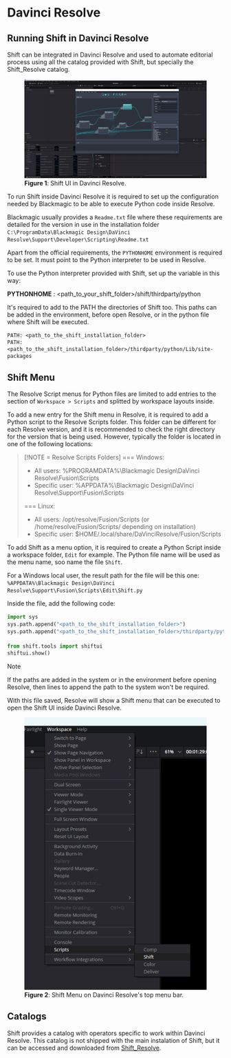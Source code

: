# Davinci Resolve

## Running Shift in Davinci Resolve

Shift can be integrated in Davinci Resolve and used to automate editorial process using all the catalog provided with Shift, but specially the Shift_Resolve catalog.

<figure>
      <img src="images/resolve_shift_ui.png" alt="Resolve Shift UI">
      <figcaption><b>Figure 1</b>: Shift UI in Davinci Resolve.</figcaption>
</figure>

To run Shift inside Davinci Resolve it is required to set up the configuration needed by Blackmagic to be able to execute Python code inside Resolve. 

Blackmagic usually provides a `Readme.txt` file where these requirements are detailed for the version in use in the installation folder `C:\ProgramData\Blackmagic Design\DaVinci Resolve\Support\Developer\Scripting\Readme.txt`

Apart from the official requirements, the `PYTHONHOME` environment is required to be set. It must point to the Python interpreter to be used in Resolve.

To use the Python interpreter provided with Shift, set up the variable in this way:

**PYTHONHOME** : <path_to_your_shift_folder>/shift/thirdparty/python

It's required to add to the PATH the directories of Shift too. This paths can be added in the environment, before open Resolve, or in the python file where Shift will be executed.

```
PATH: <path_to_the_shift_installation_folder>
PATH: <path_to_the_shift_installation_folder>/thirdparty/python/Lib/site-packages
```

## Shift Menu

The Resolve Script menus for Python files are limited to add entries to the section of `Workspace > Scripts` and splitted by workspace layouts inside.

To add a new entry for the Shift menu in Resolve, it is required to add a Python script to the Resolve Scripts folder. This folder can be different for each Resolve version, and it is recommended to check the right directory for the version that is being used. However, typically the folder is located in one of the following locations:

> [!NOTE = Resolve Scripts Folders]
> === Windows:
>  - All users: %PROGRAMDATA%\Blackmagic Design\DaVinci Resolve\Fusion\Scripts
>  - Specific user: %APPDATA%\Blackmagic Design\DaVinci Resolve\Support\Fusion\Scripts
>
> === Linux:
>  - All users: /opt/resolve/Fusion/Scripts  (or /home/resolve/Fusion/Scripts/ depending on installation)
>  - Specific user: $HOME/.local/share/DaVinciResolve/Fusion/Scripts

To add Shift as a menu option, it is required to create a Python Script inside a workspace folder, `Edit` for example. The Python file name will be used as the menu name, soo name the file `Shift`.

For a Windows local user, the result path for the file will be this one:
`%APPDATA%\Blackmagic Design\DaVinci Resolve\Support\Fusion\Scripts\Edit\Shift.py`

Inside the file, add the following code:

```python
import sys
sys.path.append("<path_to_the_shift_installation_folder>")
sys.path.append("<path_to_the_shift_installation_folder>/thirdparty/python/Lib/site-packages")

from shift.tools import shiftui
shiftui.show()
```

>[!NOTE]
> If the paths are added in the system or in the environment before opening Resolve, then lines to append the path to the system won't be required.

With this file saved, Resolve will show a Shift menu that can be executed to open the Shift UI inside Davinci Resolve.

<figure>
      <img src="images/resolve_shift_menu.png" alt="Shift Menu">
      <figcaption><b>Figure 2</b>: Shift Menu on Davinci Resolve's top menu bar.</figcaption>
</figure>

## Catalogs

Shift provides a catalog with operators specific to work within Davinci Resolve. This catalog is not shipped with the main instalation of Shift, but it can be accessed and downloaded from [Shift_Resolve](https://github.com/Inbibo/Shift_Resolve).

